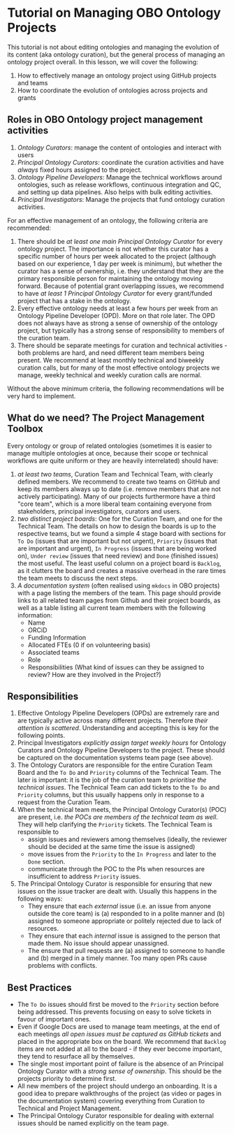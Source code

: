 # Tutorial on Managing OBO Ontology Projects

This tutorial is not about editing ontologies and managing the evolution of its content (aka ontology curation), but the general process of managing an ontology project overall. In this lesson, we will cover the following:

1. How to effectively manage an ontology project using GitHub projects and teams
2. How to coordinate the evolution of ontologies across projects and grants

## Roles in OBO Ontology project management activities

1. *Ontology Curators*: manage the content of ontologies and interact with users
1. *Principal Ontology Curators*: coordinate the curation activities and have _always_ fixed hours assigned to the project.
1. *Ontology Pipeline Developers*: Manage the technical workflows around ontologies, such as release workflows, continuous integration and QC, and setting up data pipelines. Also helps with bulk editing activities.
1. *Principal Investigators*: Manage the projects that fund ontology curation activities.


For an effective management of an ontology, the following criteria are recommended:

1. There should be *at least one main Principal Ontology Curator* for every ontology project. The importance is not whether this curator has a specific number of hours per week allocated to the project (although based on our experience, 1 day per week is minimum), but whether the curator has a sense of ownership, i.e. they understand that they are the primary responsible person for maintaining the ontology moving forward. Because of potential grant overlapping issues, we recommend to have *at least 1 Principal Ontology Curator* for every grant/funded project that has a stake in the ontology.
2. Every effective ontology needs at least a few hours per week from an Ontology Pipeline Developer (OPD). More on that role later. The OPD does not always have as strong a sense of ownership of the ontology project, but typically has a strong sense of responsibility to members of the curation team.
3. There should be separate meetings for curation and technical activities - both problems are hard, and need different team members being present. We recommend at least monthly technical and biweekly curation calls, but for many of the most effective ontology projects we manage, weekly technical and weekly curation calls are normal.

Without the above minimum criteria, the following recommendations will be very hard to implement.

## What do we need? The Project Management Toolbox

Every ontology or group of related ontologies (sometimes it is easier to manage multiple ontologies at once, because their scope or technical workflows are quite uniform or they are heavily interrelated) should have:

1. *at least two teams*, Curation Team and Technical Team, with clearly defined members. We recommend to create two teams on GitHub and keep its members always up to date (i.e. remove members that are not actively participating). Many of our projects furthermore have a third "core team", which is a more liberal team containing everyone from stakeholders, principal investigators, curators and users.
2. *two distinct project boards*: One for the Curation Team, and one for the Technical Team. The details on how to design the boards is up to the respective teams, but we found a simple 4 stage board with sections for `To Do` (issues that are important but not urgent), `Priority` (issues that are important and urgent), `In Progress` (issues that are being worked on), `Under review` (issues that need review) and `Done` (finished issues) the most useful. The least useful column on a project board is `Backlog`, as it clutters the board and creates a massive overhead in the rare times the team meets to discuss the next steps.
3. *A documentation system* (often realised using `mkdocs` in OBO projects) with a page listing the members of the team. This page should provide links to all related team pages from Github and their project boards, as well as a table listing all current team members with the following information:
    - Name
    - ORCiD
    - Funding Information
    - Allocated FTEs (0 if on volunteering basis)
    - Associated teams
    - Role 
    - Responsibilities (What kind of issues can they be assigned to review? How are they involved in the Project?)

## Responsibilities

1. Effective Ontology Pipeline Developers (OPDs) are extremely rare and are typically active across many different projects. Therefore *their attention is scattered*. Understanding and accepting this is key for the following points.
1. Principal Investigators *explicitly assign target weekly hours* for Ontology Curators and Ontology Pipeline Developers to the project. These should be captured on the documentation systems team page (see above).
1. The Ontology Curators are responsible for the entire Curation Team Board and the `To Do` and `Priority` columns of the Technical Team. The later is important: it is the job of the curation team to _prioritise the technical issues_. The Technical Team can add tickets to the `To Do` and `Priority` columns, but this usually happens only in response to a request from the Curation Team.
1. When the technical team meets, the Principal Ontology Curator(s) (POC) are present, i.e. *the POCs are members of the technical team as well*. They will help clarifying the `Priority` tickets. The Technical Team is responsible to 
    - assign issues and reviewers among themselves (ideally, the reviewer should be decided at the same time the issue is assigned)
    - move issues from the `Priority` to the `In Progress` and later to the `Done` section.
    - communicate through the POC to the PIs when resources are insufficient to address `Priority` issues.
1. The Principal Ontology Curator is responsible for ensuring that new issues on the issue tracker are dealt with. Usually this happens in the following ways:
    - They ensure that each _external_ issue (i.e. an issue from anyone outside the core team) is (a) responded to in a polite manner and (b) assigned to someone appropriate or politely rejected due to lack of resources.
    - They ensure that each _internal_ issue is assigned to the person that made them. No issue should appear unassigned.
    - The ensure that pull requests are (a) assigned to someone to handle and (b) merged in a timely manner. Too many open PRs cause problems with conflicts.

## Best Practices

- The `To Do` issues should first be moved to the `Priority` section before being addressed. This prevents focusing on easy to solve tickets in favour of important ones.
- Even if Google Docs are used to manage team meetings, at the end of each meetings *all open issues must be captured as GitHub tickets* and placed in the appropriate box on the board. We recommend that `Backlog` items are not added at all to the board - if they ever become important, they tend to resurface all by themselves.
- The single most important point of failure is the absence of an Principal Ontology Curator with a *strong sense of ownership*. This should be the projects priority to determine first.
- All new members of the project should undergo an onboarding. It is a good idea to prepare walkthroughs of the project (as video or pages in the documentation system) covering everything from Curation to Technical and Project Management.
- The Principal Ontology Curator responsible for dealing with external issues should be named explicitly on the team page.